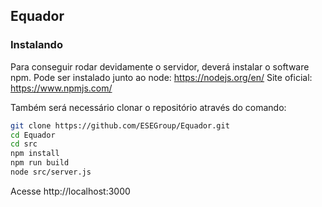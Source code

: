## Equador

### Instalando
Para conseguir rodar devidamente o servidor, deverá instalar o software npm. Pode ser instalado junto ao node:
https://nodejs.org/en/
Site oficial: https://www.npmjs.com/

Também será necessário clonar o repositório através do comando:
```bash
git clone https://github.com/ESEGroup/Equador.git
cd Equador
cd src
npm install
npm run build
node src/server.js
```
Acesse http://localhost:3000
